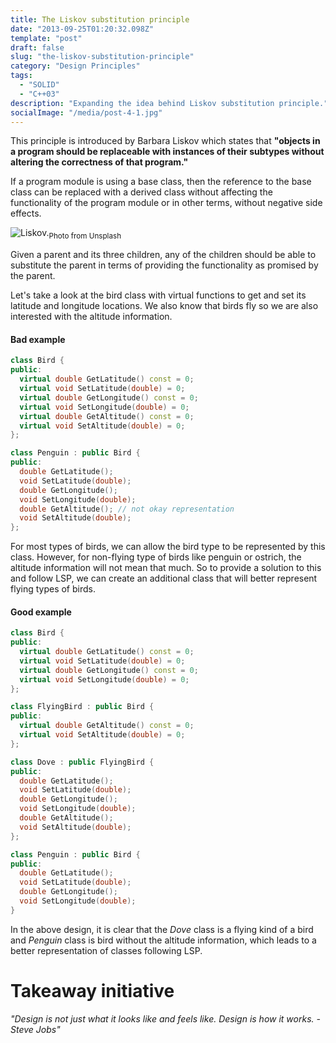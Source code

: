 ```yaml
---
title: The Liskov substitution principle
date: "2013-09-25T01:20:32.098Z"
template: "post"
draft: false
slug: "the-liskov-substitution-principle"
category: "Design Principles"
tags:
  - "SOLID"
  - "C++03"
description: "Expanding the idea behind Liskov substitution principle."
socialImage: "/media/post-4-1.jpg"
---
```


This principle is introduced by Barbara Liskov which states that **"objects in a program should be replaceable with instances of their subtypes without altering the correctness of that program."**

If a program module is using a base class, then the reference to the base class can be replaced with a derived class without affecting the functionality of the program module or in other terms, without negative side effects.

![Liskov.](/media/post-4-1.jpg "Penguin")<sub>Photo from Unsplash</sub>

Given a parent and its three children, any of the children should be able to substitute the parent in terms of providing the functionality as promised by the parent. 

Let's take a look at the bird class with virtual functions to get and set its latitude and longitude locations. We also know that birds fly so we are also interested with the altitude information.

#### Bad example

```cpp
class Bird {
public:
  virtual double GetLatitude() const = 0;
  virtual void SetLatitude(double) = 0;
  virtual double GetLongitude() const = 0;
  virtual void SetLongitude(double) = 0;
  virtual double GetAltitude() const = 0;
  virtual void SetAltitude(double) = 0;
};

class Penguin : public Bird { 
public:
  double GetLatitude();
  void SetLatitude(double);
  double GetLongitude();
  void SetLongitude(double);
  double GetAltitude(); // not okay representation
  void SetAltitude(double);
};
```

For most types of birds, we can allow the bird type to be represented by this class. However, for non-flying type of birds like penguin or ostrich, the altitude information will not mean that much. So to provide a solution to this and follow LSP, we can create an additional class that will better represent flying types of birds.

#### Good example

```cpp
class Bird {
public:
  virtual double GetLatitude() const = 0;
  virtual void SetLatitude(double) = 0;
  virtual double GetLongitude() const = 0;
  virtual void SetLongitude(double) = 0;
};

class FlyingBird : public Bird {
public:
  virtual double GetAltitude() const = 0;
  virtual void SetAltitude(double) = 0;
};

class Dove : public FlyingBird {
public:
  double GetLatitude();
  void SetLatitude(double);
  double GetLongitude();
  void SetLongitude(double);
  double GetAltitude();
  void SetAltitude(double);
};

class Penguin : public Bird {
public:
  double GetLatitude();
  void SetLatitude(double);
  double GetLongitude();
  void SetLongitude(double);
}
```

In the above design, it is clear that the _Dove_ class is a flying kind of a bird and _Penguin_ class is bird without the altitude information, which leads to a better representation of classes following LSP.

# Takeaway initiative
_"Design is not just what it looks like and feels like. Design is how it works. - Steve Jobs"_
